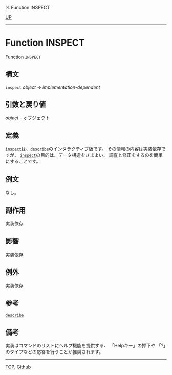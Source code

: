 % Function INSPECT

[UP](25.2.html)  

---

# Function **INSPECT**


Function `INSPECT`


## 構文

`inspect` *object* => *implementation-dependent*


## 引数と戻り値

*object* - オブジェクト


## 定義

[`inspect`](25.2.inspect.html)は、[`describe`](25.2.describe.html)のインタラクティブ版です。
その情報の内容は実装依存ですが、
[`inspect`](25.2.inspect.html)の目的は、データ構造をさまよい、
調査と修正をするのを簡単にすることです。


## 例文

なし。


## 副作用

実装依存


## 影響

実装依存


## 例外

実装依存


## 参考

[`describe`](25.2.describe.html)


## 備考

実装はコマンドのリストにヘルプ機能を提供する、
「Helpキー」の押下や 「?」のタイプなどの応答を行うことが推奨されます。


---
[TOP](index.html),  [Github](https://github.com/nptcl/npt-japanese)


